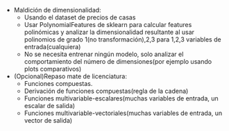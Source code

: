 * Maldición de dimensionalidad:
  * Usando el dataset de precios de casas
  * Usar PolynomialFeatures de sklearn para calcular features polinómicas y analizar la dimensionalidad resultante al usar polinomios de grado 1(no transformación),2,3 para 1,2,3 variables de entrada(cualquiera)
  * No se necesita entrenar ningún modelo, solo analizar el comportamiento del número de dimensiones(por ejemplo usando plots comparativos)
* (Opcional)Repaso mate de licenciatura:
  * Funciones compuestas. 
  * Derivación de funciones compuestas(regla de la cadena) 
  * Funciones multivariable-escalares(muchas variables de entrada, un escalar de salida) 
  * Funciones multivariable-vectoriales(muchas variables de entrada, un vector de salida)
